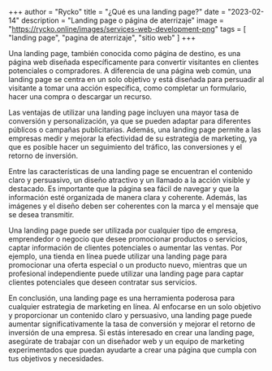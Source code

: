 +++
author = "Rycko"
title = "¿Qué es una landing page?"
date = "2023-02-14"
description = "Landing page o página de aterrizaje"
image = "https://rycko.online/images/services-web-development-png"
tags = [
    "landing page",
    "pagina de aterrizaje",
		"sitio web"
]
+++

<script async src="https://pagead2.googlesyndication.com/pagead/js/adsbygoogle.js?client=ca-pub-5337517241673026"
     crossorigin="anonymous"></script>
<!-- Anuncios en el blog de Rycko -->

<ins class="adsbygoogle"
     style="display:block"
     data-ad-client="ca-pub-5337517241673026"
     data-ad-slot="5359573623"
     data-ad-format="auto"
     data-full-width-responsive="true"></ins>

<script>
     (adsbygoogle = window.adsbygoogle || []).push({});
</script>

Una landing page, también conocida como página de destino, es una página web diseñada específicamente para convertir visitantes en clientes potenciales o compradores. A diferencia de una página web común, una landing page se centra en un solo objetivo y está diseñada para persuadir al visitante a tomar una acción específica, como completar un formulario, hacer una compra o descargar un recurso.

Las ventajas de utilizar una landing page incluyen una mayor tasa de conversión y personalización, ya que se pueden adaptar para diferentes públicos o campañas publicitarias. Además, una landing page permite a las empresas medir y mejorar la efectividad de su estrategia de marketing, ya que es posible hacer un seguimiento del tráfico, las conversiones y el retorno de inversión.

Entre las características de una landing page se encuentran el contenido claro y persuasivo, un diseño atractivo y un llamado a la acción visible y destacado. Es importante que la página sea fácil de navegar y que la información esté organizada de manera clara y coherente. Además, las imágenes y el diseño deben ser coherentes con la marca y el mensaje que se desea transmitir.

Una landing page puede ser utilizada por cualquier tipo de empresa, emprendedor o negocio que desee promocionar productos o servicios, captar información de clientes potenciales o aumentar las ventas. Por ejemplo, una tienda en línea puede utilizar una landing page para promocionar una oferta especial o un producto nuevo, mientras que un profesional independiente puede utilizar una landing page para captar clientes potenciales que deseen contratar sus servicios.

En conclusión, una landing page es una herramienta poderosa para cualquier estrategia de marketing en línea. Al enfocarse en un solo objetivo y proporcionar un contenido claro y persuasivo, una landing page puede aumentar significativamente la tasa de conversión y mejorar el retorno de inversión de una empresa. Si estás interesado en crear una landing page, asegúrate de trabajar con un diseñador web y un equipo de marketing experimentados que puedan ayudarte a crear una página que cumpla con tus objetivos y necesidades.
